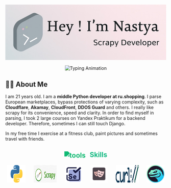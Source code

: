 <p align="center">
  <img src="./github-header-image.png" alt="Header">
</p>

<p align="center">
  <img src="https://readme-typing-svg.demolab.com?font=Quicksand&pause=1000&color=888888&center=true&vCenter=true&width=500&lines=Python+Developer;Scrapy+Developer;Parsing+Expert" alt="Typing Animation" />
</p>

## 👨‍💻 About Me

I am 21 years old. I am a **middle Python developer at ru.shopping**. I parse European marketplaces, bypass protections of varying complexity, such as **Cloudflare**, **Akamay**, **CloudFront**, **DDOS Guard** and others. I really like scrapy for its convenience, speed and clarity. In order to find myself in parsing, I took 2 large courses on Yandex Praktikum for a backend developer. Therefore, sometimes I can still touch Django.

In my free time I exercise at a fitness club, paint pictures and sometimes travel with friends.

<h2 align="center" style="color: #10B981;">
  <img src="https://cdn-icons-png.flaticon.com/512/126/126472.png" alt="tools" width="28" height="28" style="vertical-align: middle; margin-right: 8px; filter: invert(49%) sepia(96%) saturate(726%) hue-rotate(112deg) brightness(90%) contrast(88%);">
  Skills
</h2>

<p align="center" style="display: flex; justify-content: center; gap: 25px; flex-wrap: wrap;">
  <img src="./python.png" alt="Python" width="58" height="55"/>
  <img src="./scrapy.png" alt="Scrapy" width="72" height="55"/>
  <img src="./selenium.png" alt="Selenium" width="55" height="55"/>
  <img src="./playwright.png" alt="Playwright" width="55" height="55"/>
  <img src="./curl.png" alt="Curl" width="72" height="55"/>
  <img src="./camoufox.jpeg" alt="Camoufox" width="55" height="55"/>
</p>

